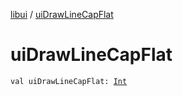 [libui](index.md) / [uiDrawLineCapFlat](./ui-draw-line-cap-flat.md)

# uiDrawLineCapFlat

`val uiDrawLineCapFlat: `[`Int`](https://kotlinlang.org/api/latest/jvm/stdlib/kotlin/-int/index.html)